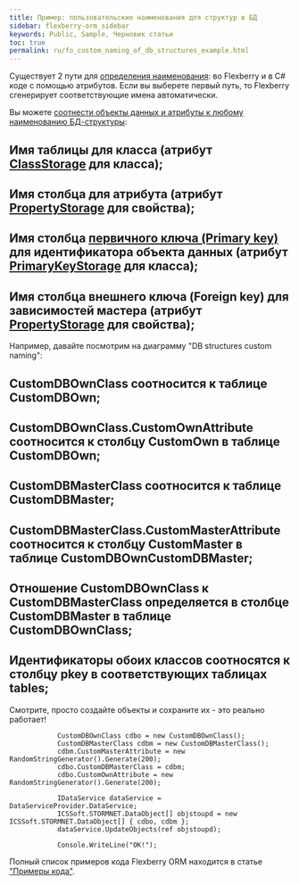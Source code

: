 ```yaml
---
title: Пример: пользовательские наименования для структур в БД
sidebar: flexberry-orm_sidebar
keywords: Public, Sample, Черновик статьи
toc: true
permalink: ru/fo_custom_naming_of_db_structures_example.html
---
```


Существует 2 пути для [определения наименования](data-objects-and-database-structures.html): во Flexberry и в C# коде с помощью атрибутов.
Если вы выберете первый путь, то Flexberry сгенерирует соответствующие имена автоматически.

Вы можете [соотнести объекты данных и атрибуты к любому наименованию БД-структуры](data-objects-and-database-structures.html):
## Имя таблицы для класса (атрибут [ClassStorage](data--classes.html) для класса);
## Имя столбца для атрибута (атрибут [PropertyStorage](attributes-class-data.html) для свойства);
## Имя столбца [первичного ключа (Primary key)](primary-keys-objects.html) для идентификатора объекта данных (атрибут [PrimaryKeyStorage](data--classes.html) для класса);
## Имя столбца внешнего ключа (Foreign key) для зависимостей мастера (атрибут [PropertyStorage](master--association.html) для свойства);

Например, давайте посмотрим на диаграмму "DB structures custom naming":
## CustomDBOwnClass соотносится к таблице CustomDBOwn;
## CustomDBOwnClass.CustomOwnAttribute соотносится к столбцу CustomOwn в таблице CustomDBOwn;
## CustomDBMasterClass соотносится к таблице CustomDBMaster;
## CustomDBMasterClass.CustomMasterAttribute соотносится к столбцу CustomMaster в таблице CustomDBOwnCustomDBMaster;
## Отношение CustomDBOwnClass к CustomDBMasterClass определяется в столбце CustomDBMaster в таблице CustomDBOwnClass;
## Идентификаторы обоих классов соотносятся к столбцу pkey в соответствующих таблицах tables;

Смотрите, просто создайте объекты и сохраните их - это реально работает!

```
            CustomDBOwnClass cdbo = new CustomDBOwnClass();
            CustomDBMasterClass cdbm = new CustomDBMasterClass();
            cdbm.CustomMasterAttribute = new RandomStringGenerator().Generate(200);
            cdbo.CustomDBMasterClass = cdbm;
            cdbo.CustomOwnAttribute = new RandomStringGenerator().Generate(200);

            IDataService dataService = DataServiceProvider.DataService;
            ICSSoft.STORMNET.DataObject[] objstoupd = new ICSSoft.STORMNET.DataObject[] { cdbo, cdbm };
            dataService.UpdateObjects(ref objstoupd);

            Console.WriteLine("OK!");
```

Полный список примеров кода Flexberry ORM находится в статье ["Примеры кода"](code-samples.html).
